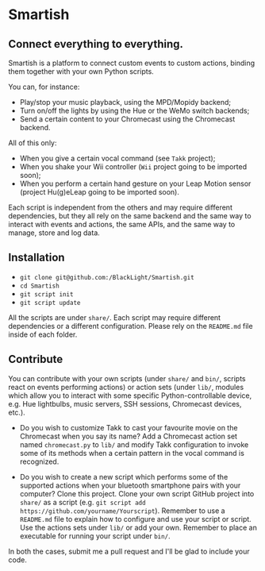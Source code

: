 # Smartish

## Connect everything to everything.

Smartish is a platform to connect custom events to custom actions, binding them together with your own Python scripts.

You can, for instance:

* Play/stop your music playback, using the MPD/Mopidy backend;
* Turn on/off the lights by using the Hue or the WeMo switch backends;
* Send a certain content to your Chromecast using the Chromecast backend.

All of this only:

* When you give a certain vocal command (see `Takk` project);
* When you shake your Wii controller (`Wii` project going to be imported soon);
* When you perform a certain hand gesture on your Leap Motion sensor (project Hu(g)eLeap going to be imported soon).

Each script is independent from the others and may require different dependencies,  but they all rely on the same backend and the same way to interact with events and actions, the same APIs, and the same way to manage, store and log data.

## Installation

* `git clone git@github.com:/BlackLight/Smartish.git`
* `cd Smartish`
* `git script init`
* `git script update`

All the scripts are under `share/`. Each script may require different dependencies or a different configuration. Please rely on the `README.md` file inside of each folder.

## Contribute

You can contribute with your own scripts (under `share/` and `bin/`, scripts react on events performing actions) or action sets (under `lib/`, modules which allow you to interact with some specific Python-controllable device, e.g. Hue lightbulbs, music servers, SSH sessions, Chromecast devices, etc.).

* Do you wish to customize Takk to cast your favourite movie on the Chromecast when you say its name? Add a Chromecast action set named `chromecast.py` to `lib/` and modify Takk configuration to invoke some of its methods when a certain pattern in the vocal command is recognized.

* Do you wish to create a new script which performs some of the supported actions when your bluetooth smartphone pairs with your computer? Clone this project. Clone your own script GitHub project into `share/` as a script (e.g. `git script add https://github.com/yourname/Yourscript`). Remember to use a `README.md` file to explain how to configure and use your script or script. Use the actions sets under `lib/` or add your own. Remember to place an executable for running your script under `bin/`.

In both the cases, submit me a pull request and I'll be glad to include your code.

